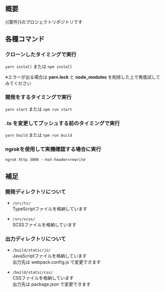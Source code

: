 <!-- MEMO: https://gist.github.com/mignonstyle/083c9e1651d7734f84c99b8cf49d57fa を参考に作成しています -->

## 概要

{{案件}}のプロジェクトリポジトリです

## 各種コマンド

### クローンしたタイミングで実行
`yarn install` または `npm install`  

※エラーが出る場合は **yarn.lock** と **node_modules** を削除した上で再度試してみてください

### 開発をするタイミングで実行
`yarn start` または `npm run start`  

### .ts を変更してプッシュする前のタイミングで実行
`yarn build` または `npm run build`  

### ngrokを使用して実機確認する場合に実行
`ngrok http 3000 --hot-header=rewrite`  

## 補足

### 開発ディレクトリについて
- `/src/ts/`  
  TypeScriptファイルを格納しています

- `/src/scss/`  
  SCSSファイルを格納しています

### 出力ディレクトリについて
- `/build/static/js/`  
  JavaScriptファイルを格納しています  
  出力先は webpack.config.js で変更できます

- `/build/static/css/`  
  CSSファイルを格納しています  
  出力先は package.json で変更できます